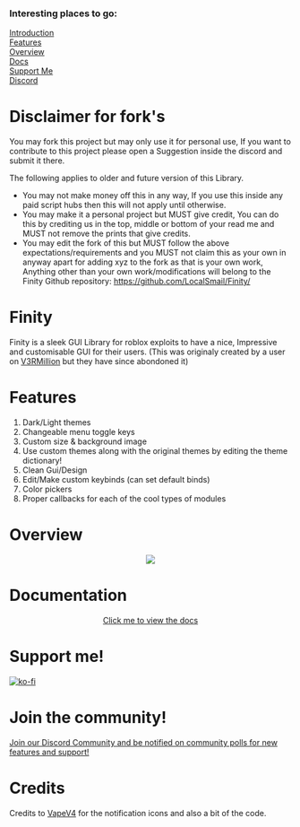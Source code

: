 ### Interesting places to go:

[Introduction](#finity)<br>
[Features](#features)<br>
[Overview](#overview)<br>
[Docs](#documentation)<br>
[Support Me](#support-me)<br>
[Discord](#join-the-community)<br>

# Disclaimer for fork's

You may fork this project but may only use it for personal use, If you want to contribute to this project please open a Suggestion inside the discord and submit it there.

The following applies to older and future version of this Library.

- You may not make money off this in any way, If you use this inside any paid script hubs then this will not apply until otherwise.
- You may make it a personal project but MUST give credit, You can do this by crediting us in the top, middle or bottom of your read me and MUST not remove the prints that give credits.
- You may edit the fork of this but MUST follow the above expectations/requirements and you MUST not claim this as your own in anyway apart for adding xyz to the fork as that is your own work, Anything other than your own work/modifications will belong to the Finity Github repository: https://github.com/LocalSmail/Finity/

# Finity
Finity is a sleek GUI Library for roblox exploits to have a nice, Impressive and customisable GUI for their users.
(This was originaly created by a user on [V3RMillion](https://v3rmillion.net/showthread.php?tid=922755) but they have since abondoned it)

# Features
<ol>
<li>Dark/Light themes</li>
<li>Changeable menu toggle keys</li>
<li>Custom size & background image</li>
<li>Use custom themes along with the original themes by editing the theme dictionary!</li>
<li>Clean Gui/Design</li>
<li>Edit/Make custom keybinds (can set default binds)</li>
<li>Color pickers</li>
<li>Proper callbacks for each of the cool types of modules</li>
</ol>

# Overview

<p align="center">
   <img src="https://external-content.duckduckgo.com/iu/?u=https%3A%2F%2Fi.vgy.me%2F9qBw9N.gif"/>
</p>

# Documentation

<p align="center">
  <a href="https://localsmail.gitbook.io/finity-docs">Click me to view the docs</a>
</p>

# Support me!

[![ko-fi](https://ko-fi.com/img/githubbutton_sm.svg)](https://ko-fi.com/H2H8EBP1U)

# Join the community!

<p align=centre>
   <a href="https://discord.gg/CenXcThBFv">Join our Discord Community and be notified on community polls for new features and support!</a>
</p>

# Credits

Credits to [VapeV4](https://github.com/7GrandDadPGN/VapeV4ForRoblox/) for the notification icons and also a bit of the code.
